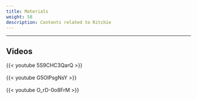 ```yaml
---
title: Materials
weight: 58
description: Contents related to Ritchie
---
```


---

## **Videos**

{{< youtube 5S9CHC3QarQ >}}
<br><br>
{{< youtube G5OlPsgNsY >}}
<br><br>
{{< youtube O_rD-0o8FrM >}}
